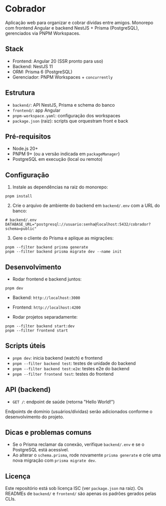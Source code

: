 # Cobrador

Aplicação web para organizar e cobrar dívidas entre amigos. Monorepo com frontend Angular e backend NestJS + Prisma (PostgreSQL), gerenciados via PNPM Workspaces.

## Stack

- Frontend: Angular 20 (SSR pronto para uso)
- Backend: NestJS 11
- ORM: Prisma 6 (PostgreSQL)
- Gerenciador: PNPM Workspaces + `concurrently`

## Estrutura

- `backend/`: API NestJS, Prisma e schema do banco
- `frontend/`: app Angular
- `pnpm-workspace.yaml`: configuração dos workspaces
- `package.json` (raiz): scripts que orquestram front e back

## Pré‑requisitos

- Node.js 20+
- PNPM 9+ (ou a versão indicada em `packageManager`)
- PostgreSQL em execução (local ou remoto)

## Configuração

1) Instale as dependências na raiz do monorepo:

```
pnpm install
```

2) Crie o arquivo de ambiente do backend em `backend/.env` com a URL do banco:

```
# backend/.env
DATABASE_URL="postgresql://usuario:senha@localhost:5432/cobrador?schema=public"
```

3) Gere o cliente do Prisma e aplique as migrações:

```
pnpm --filter backend prisma generate
pnpm --filter backend prisma migrate dev --name init
```

## Desenvolvimento

- Rodar frontend e backend juntos:

```
pnpm dev
```

  - Backend: `http://localhost:3000`
  - Frontend: `http://localhost:4200`

- Rodar projetos separadamente:

```
pnpm --filter backend start:dev
pnpm --filter frontend start
```

## Scripts úteis

- `pnpm dev`: inicia backend (watch) e frontend
- `pnpm --filter backend test`: testes de unidade do backend
- `pnpm --filter backend test:e2e`: testes e2e do backend
- `pnpm --filter frontend test`: testes do frontend

## API (backend)

- `GET /`: endpoint de saúde (retorna "Hello World!")

Endpoints de domínio (usuários/dívidas) serão adicionados conforme o desenvolvimento do projeto.

## Dicas e problemas comuns

- Se o Prisma reclamar da conexão, verifique `backend/.env` e se o PostgreSQL está acessível.
- Ao alterar o `schema.prisma`, rode novamente `prisma generate` e crie uma nova migração com `prisma migrate dev`.

## Licença

Este repositório está sob licença ISC (ver `package.json` na raiz). Os READMEs de `backend/` e `frontend/` são apenas os padrões gerados pelas CLIs.
